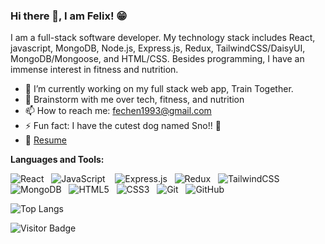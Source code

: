 ### Hi there 👋, I am Felix! 😁

I am a full-stack software developer. My technology stack includes React, javascript, MongoDB, Node.js, Express.js, Redux, TailwindCSS/DaisyUI, MongoDB/Mongoose, and HTML/CSS. Besides programming, I have an immense interest in fitness and nutrition.

- 🔭 I’m currently working on my full stack web app, Train Together. 
- 💬 Brainstorm with me over tech, fitness, and nutrition
- 📫 How to reach me: fechen1993@gmail.com
- ⚡ Fun fact: I have the cutest dog named Sno!! 🐶
- 📝 [Resume](https://www.felixchen.co/images/felix_chen_resume.pdf)

**Languages and Tools:** 

![React](https://img.shields.io/badge/react-%2320232a.svg?style=for-the-badge&logo=react&logoColor=%2361DAFB)&nbsp;&nbsp;
![JavaScript](https://img.shields.io/badge/javascript-%23323330.svg?style=for-the-badge&logo=javascript&logoColor=%23F7DF1E)
&nbsp;&nbsp;
![Express.js](https://img.shields.io/badge/express.js-%23404d59.svg?style=for-the-badge&logo=express&logoColor=%2361DAFB)&nbsp;&nbsp;
![Redux](https://img.shields.io/badge/redux-%23593d88.svg?style=for-the-badge&logo=redux&logoColor=white)&nbsp;&nbsp;
![TailwindCSS](https://img.shields.io/badge/tailwindcss-%2338B2AC.svg?style=for-the-badge&logo=tailwind-css&logoColor=white)
&nbsp;&nbsp;
![MongoDB](https://img.shields.io/badge/MongoDB-%234ea94b.svg?style=for-the-badge&logo=mongodb&logoColor=white)&nbsp;&nbsp;
![HTML5](https://img.shields.io/badge/html5-%23E34F26.svg?style=for-the-badge&logo=html5&logoColor=white)&nbsp;&nbsp;
![CSS3](https://img.shields.io/badge/css3-%231572B6.svg?style=for-the-badge&logo=css3&logoColor=white)&nbsp;&nbsp;
![Git](https://img.shields.io/badge/git-%23F05033.svg?style=for-the-badge&logo=git&logoColor=white)&nbsp;&nbsp;
![GitHub](https://img.shields.io/badge/github-%23121011.svg?style=for-the-badge&logo=github&logoColor=white)&nbsp;&nbsp;

![Top Langs](https://github-readme-stats.vercel.app/api/top-langs/?username=felixc0115&hide=TeX&layout=compact)

![Visitor Badge](https://visitor-badge.laobi.icu/badge?page_id=felixc0115.felixc0115)
